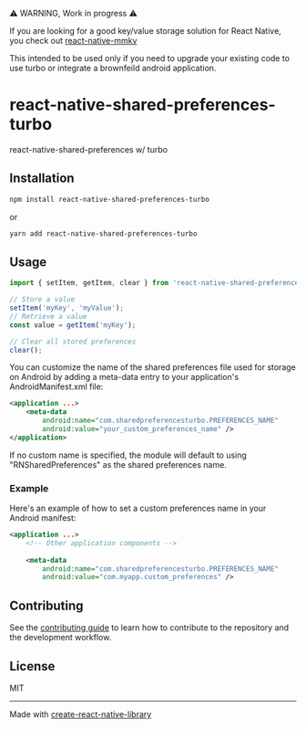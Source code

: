 ⚠️ WARNING, Work in progress ⚠️

If you are looking for a good key/value storage solution for React Native, you check out [react-native-mmkv](https://github.com/mrousavy/react-native-mmkv)

This intended to be used only if you need to upgrade your existing code to use turbo or integrate a brownfeild android application.

# react-native-shared-preferences-turbo

react-native-shared-preferences  w/ turbo

## Installation

```sh
npm install react-native-shared-preferences-turbo
```
or
```sh
yarn add react-native-shared-preferences-turbo
```

## Usage


```js
import { setItem, getItem, clear } from 'react-native-shared-preferences-turbo';

// Store a value
setItem('myKey', 'myValue');
// Retrieve a value
const value = getItem('myKey');

// Clear all stored preferences
clear();
```

You can customize the name of the shared preferences file used for storage on Android by adding a meta-data entry to your application's AndroidManifest.xml file:

```xml
<application ...>
    <meta-data
        android:name="com.sharedpreferencesturbo.PREFERENCES_NAME"
        android:value="your_custom_preferences_name" />
</application>
```
If no custom name is specified, the module will default to using "RNSharedPreferences" as the shared preferences name.

### Example
Here's an example of how to set a custom preferences name in your Android manifest:

```xml
<application ...>
    <!-- Other application components -->
    
    <meta-data 
        android:name="com.sharedpreferencesturbo.PREFERENCES_NAME" 
        android:value="com.myapp.custom_preferences" />

```


## Contributing

See the [contributing guide](CONTRIBUTING.md) to learn how to contribute to the repository and the development workflow.

## License

MIT

---

Made with [create-react-native-library](https://github.com/callstack/react-native-builder-bob)

